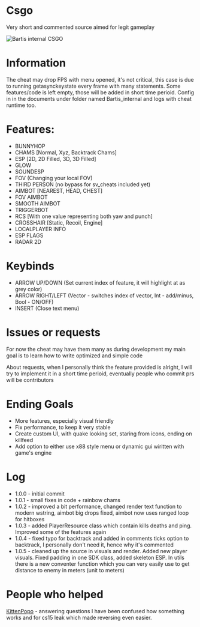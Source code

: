 # Csgo
Very short and commented source aimed for legit gameplay

![Bartis internal CSGO](https://i.imgur.com/DawJQkz.png)

# Information
The cheat may drop FPS with menu opened, it's not critical, this case is due to running getasynckeystate every frame with many statements.
Some features/code is left empty, those will be added in short time perioid.
Config in in the documents under folder named Bartis_internal and logs with cheat runtime too.

# Features: 
 - BUNNYHOP
 - CHAMS [Normal, Xyz, Backtrack Chams]
 - ESP [2D, 2D Filled, 3D, 3D Filled]
 - GLOW
 - SOUNDESP
 - FOV (Changing your local FOV)
 - THIRD PERSON (no bypass for sv_cheats included yet)
 - AIMBOT [NEAREST, HEAD, CHEST]
 - FOV AIMBOT
 - SMOOTH AIMBOT
 - TRIGGERBOT
 - RCS [With one value representing both yaw and punch]
 - CROSSHAIR [Static, Recoil, Engine]
 - LOCALPLAYER INFO
 - ESP FLAGS
 - RADAR 2D

# Keybinds
 - ARROW UP/DOWN (Set current index of feature, it will highlight at as grey color)
 - ARROW RIGHT/LEFT (Vector - switches index of vector, Int - add/minus, Bool - ON/OFF)
 - INSERT (Close text menu)

# Issues or requests
For now the cheat may have them many as during development my main goal is to learn how to write optimized and simple code

About requests, when I personally think the feature provided is alright,
I will try to implement it in a short time perioid, eventually people who commit prs will be contributors

# Ending Goals
- More features, especially visual friendly
- Fix performance, to keep it very stable
- Create custom UI, with quake looking set, staring from icons, ending on killfeed
- Add option to either use x88 style menu or dynamic gui wiritten with game's engine

# Log
- 1.0.0 - initial commit
- 1.0.1 - small fixes in code + rainbow chams
- 1.0.2 - improved a bit performance, changed render text function to modern wstring, aimbot big drops fixed, aimbot now uses ranged loop for hitboxes
- 1.0.3 - added PlayerResource class which contain kills deaths and ping. Improved some of the features again
- 1.0.4 - fixed typo for backtrack and added in comments ticks option to backtrack, I personally don't need it, hence why it's commented
- 1.0.5 - cleaned up the source in visuals and render. Added new player visuals. Fixed padding in one SDK class, added skeleton ESP. In utils there is a new conventer function which you can very easily use to get distance to enemy in meters (unit to meters)

# People who helped
[KittenPopo](https://github.com/KittenPopo) - answering questions I have been confused how something works and for cs15 leak which made reversing even easier.
